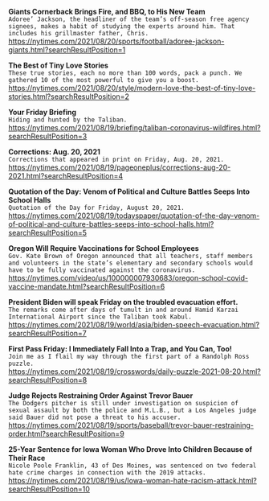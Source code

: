 **Giants Cornerback Brings Fire, and BBQ, to His New Team**\
`Adoree’ Jackson, the headliner of the team’s off-season free agency signees, makes a habit of studying the experts around him. That includes his grillmaster father, Chris.`\
https://nytimes.com/2021/08/20/sports/football/adoree-jackson-giants.html?searchResultPosition=1

**The Best of Tiny Love Stories**\
`These true stories, each no more than 100 words, pack a punch. We gathered 10 of the most powerful to give you a boost.`\
https://nytimes.com/2021/08/20/style/modern-love-the-best-of-tiny-love-stories.html?searchResultPosition=2

**Your Friday Briefing**\
`Hiding and hunted by the Taliban.`\
https://nytimes.com/2021/08/19/briefing/taliban-coronavirus-wildfires.html?searchResultPosition=3

**Corrections: Aug. 20, 2021**\
`Corrections that appeared in print on Friday, Aug. 20, 2021.`\
https://nytimes.com/2021/08/19/pageoneplus/corrections-aug-20-2021.html?searchResultPosition=4

**Quotation of the Day: Venom of Political and Culture Battles Seeps Into School Halls**\
`Quotation of the Day for Friday, August 20, 2021.`\
https://nytimes.com/2021/08/19/todayspaper/quotation-of-the-day-venom-of-political-and-culture-battles-seeps-into-school-halls.html?searchResultPosition=5

**Oregon Will Require Vaccinations for School Employees**\
`Gov. Kate Brown of Oregon announced that all teachers, staff members and volunteers in the state’s elementary and secondary schools would have to be fully vaccinated against the coronavirus.`\
https://nytimes.com/video/us/100000007930683/oregon-school-covid-vaccine-mandate.html?searchResultPosition=6

**President Biden will speak Friday on the troubled evacuation effort.**\
`The remarks come after days of tumult in and around Hamid Karzai International Airport since the Taliban took Kabul.`\
https://nytimes.com/2021/08/19/world/asia/biden-speech-evacuation.html?searchResultPosition=7

**First Pass Friday: I Immediately Fall Into a Trap, and You Can, Too!**\
`Join me as I flail my way through the first part of a Randolph Ross puzzle.`\
https://nytimes.com/2021/08/19/crosswords/daily-puzzle-2021-08-20.html?searchResultPosition=8

**Judge Rejects Restraining Order Against Trevor Bauer**\
`The Dodgers pitcher is still under investigation on suspicion of sexual assault by both the police and M.L.B., but a Los Angeles judge said Bauer did not pose a threat to his accuser.`\
https://nytimes.com/2021/08/19/sports/baseball/trevor-bauer-restraining-order.html?searchResultPosition=9

**25-Year Sentence for Iowa Woman Who Drove Into Children Because of Their Race**\
`Nicole Poole Franklin, 43 of Des Moines, was sentenced on two federal hate crime charges in connection with the 2019 attacks.`\
https://nytimes.com/2021/08/19/us/Iowa-woman-hate-racism-attack.html?searchResultPosition=10

